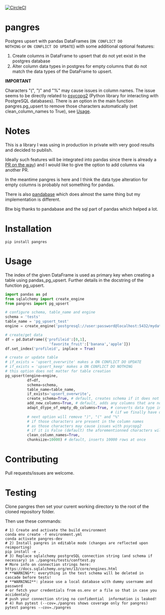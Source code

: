 [![CircleCI](https://circleci.com/gh/ThibTrip/pangres.svg?style=svg&circle-token=3e39be6b969ed02b41d259c279da0d9e63751506)](https://circleci.com/gh/ThibTrip/pangres)

# pangres
Postgres upsert with pandas DataFrames (<code>ON CONFLICT DO NOTHING</code> or <code>ON CONFLICT DO UPDATE</code>)
with some additional optional features:

1. Create columns in DataFrame to upsert that do not yet exist in the postgres database
2. Alter column data types in postgres for empty columns that do not match the data types of the DataFrame to upsert.

**IMPORTANT**

Characters "(", ")" and "%" may cause issues in column names. The issue
seems to be directly related to [psycopg2](https://pypi.org/project/psycopg2/) (Python library for interacting with PostgreSQL databases).
There is an option in the main function pangres.pg_upsert to remove those characters automatically
(set clean_column_names to True), see [Usage](#Usage).

# Notes

This is a library I was using in production in private with very good results
and decided to publish.

Ideally such features will be integrated into pandas since there is
already a [PR on the way](https://github.com/pandas-dev/pandas/pull/29636))
and I would like to give the option to add columns via another PR.

In the meantime pangres is here and I think the data type alteration for empty
columns is probably not something for pandas.

There is also [pandabase](https://github.com/notsambeck/pandabase) which does almost
the same thing but my implementation is different.

Btw big thanks to pandabase and the sql part of pandas which helped a lot.

# Installation
```
pip install pangres
```

# Usage
The index of the given DataFrame is used as primary key when creating a table using pandas_pg_upsert.
Further details in the docstring of the function pg_upsert.

```python
import pandas as pd
from sqlalchemy import create_engine
from pangres import pg_upsert

# configure schema, table_name and engine
schema = 'tests'
table_name = 'pg_upsert_test'
engine = create_engine('postgresql://user:password@localhost:5432/mydatabase')

# create/get data
df = pd.DataFrame({'profileid':[0,1],
                    'favorite_fruit':['banana','apple']})
df.set_index('profileid', inplace = True)

# create or update table
# if_exists = 'upsert_overwrite' makes a ON CONFLICT DO UPDATE
# if_exists = 'upsert_keep' makes a ON CONFLICT DO NOTHING
# this option does not matter for table creation
pg_upsert(engine=engine,
          df=df,
          schema=schema,
          table_name=table_name,
          if_exists='upsert_overwrite',
          create_schema=True, # default, creates schema if it does not exist
          add_new_columns=True, # default, adds any columns that are not in the postgres table
          adapt_dtype_of_empty_db_columns=True, # converts data type in postgres for empty columns
                                                # (if we finally have data and it is necessary)
          # next option will remove ")", "(" and "%"
          # if those characters are present in the column names
          # as those characters may cause issues with psycopg2
          # if it is False (default) the aforementionned characters will raise an Exception!
          clean_column_names=True,
          chunksize=10000) # default, inserts 10000 rows at once
```


# Contributing

Pull requests/issues are welcome.

# Testing

Clone pangres then set your curent working directory to the root of the cloned repository folder.

Then use these commands:

```
# 1) Create and activate the build environment
conda env create -f environment.yml
conda activate pangres-dev
# 2) Install pangres in editable mode (changes are reflected upon reimporting)
pip install -e .
# 3) Replace sqlalchemy postgreSQL connection string (and schema if necessary) in ./pangres/tests/conftest.py
# More info on connection strings here: https://docs.sqlalchemy.org/en/13/core/engines.html
# **WARNING**: everything in the test schema will be deleted in cascade before tests!
# **WARNING2**: please use a local database with dummy username and password
# or fetch your credentials from os.env or a file so that in case you accidentaly
# push your connection string no confidential  information is leaked!
# 4) Run pytest (--cov=./pangres shows coverage only for pangres)
pytest pangres --cov=./pangres
```
